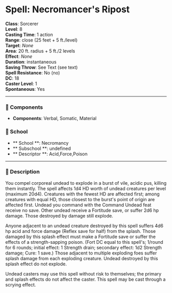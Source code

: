 
# Spell: Necromancer's Ripost
**Class**: Sorcerer  
**Level**: 8  
**Casting Time**: 1 action  
**Range**: close (25 feet + 5 ft./level)  
**Target**: _None_  
**Area**: 20 ft. radius + 5 ft./2 levels  
**Effect**: _None_  
**Duration**: instantaneous  
**Saving Throw**: See Text (see text)  
**Spell Resistance**: No (no)  
**DC**: 18  
**Caster Level**: 1  
**Spontaneous**: Yes

---

### 🔮 Components
- **Components**: Verbal, Somatic, Material

### 🏫 School
- ** School **: Necromancy
- ** Subschool **: undefined
- ** Descriptor **: Acid,Force,Poison
---

### 📜 Description
You compel corporeal undead to explode in a burst of vile, acidic pus, killing them instantly. The spell affects 1d4 HD worth of undead creatures per level (maximum 20d4). Creatures with the fewest HD are affected first; among creatures with equal HD, those closest to the burst's point of origin are affected first. Undead you command with the Command Undead feat receive no save. Other undead receive a Fortitude save, or suffer 2d6 hp damage. Those destroyed by damage still explode.

Anyone adjacent to an undead creature destroyed by this spell suffers 4d6 hp acid and force damage (Reflex save for half) from the splash. Those damaged by this splash effect must make a Fortitude save or suffer the effects of a strength-sapping poison. (Fort DC equal to this spell's; 1/round for 6 rounds; initial effect: 1 Strength drain; secondary effect: 1d2 Strength damage; Cure: 1 save.) Those adjacent to multiple exploding foes suffer splash damage from each exploding creature. Undead destroyed by this splash effect do not explode.

Undead casters may use this spell without risk to themselves; the primary and splash effects do not affect the caster. This spell may be cast through a scrying effect.
